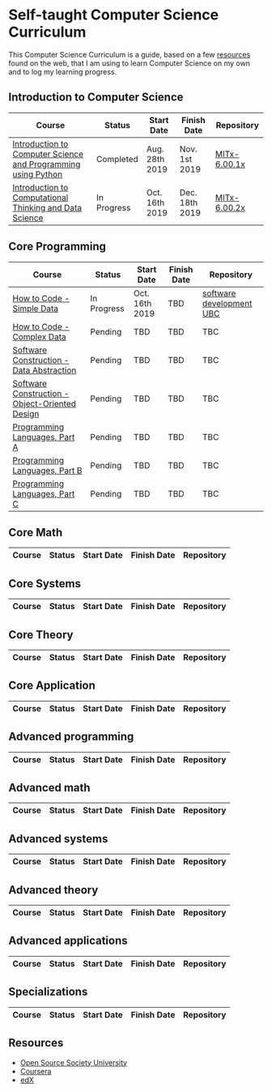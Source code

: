 # Self-taught Computer Science Curriculum

This Computer Science Curriculum is a guide, based on a few [resources](#resources) found on the web, that I am using to learn Computer Science on my own and to log my learning progress.

## Introduction to Computer Science

| Course | Status | Start Date | Finish Date | Repository
-------- | ------ | ---------- | ----------- | ----------
[Introduction to Computer Science and Programming using Python](https://www.edx.org/course/introduction-computer-science-mitx-6-00-1x-10) | Completed | Aug. 28th 2019 | Nov. 1st 2019 |[MITx-6.00.1x](https://github.com/iamieht/MITx-6.00.1x)
[Introduction to Computational Thinking and Data Science](https://www.edx.org/course/6-00-2x-introduction-to-computational-thinking-and-data-science-3) | In Progress | Oct. 16th 2019 | Dec. 18th 2019 | [MITx-6.00.2x](https://github.com/iamieht/MITx-6.00.2x)

## Core Programming

| Course | Status | Start Date | Finish Date | Repository
-------- | ------ | ---------- | ----------- | ----------
[How to Code - Simple Data](https://www.edx.org/course/how-code-simple-data-ubcx-htc1x) | In Progress | Oct. 16th 2019 |TBD|[software development UBC](https://github.com/iamieht/software_development_ubc/tree/master/How-to-code_Simple_Data)
[How to Code - Complex Data](https://www.edx.org/course/how-code-complex-data-ubcx-htc2x) | Pending | TBD | TBD |TBC
[Software Construction - Data Abstraction](https://www.edx.org/course/software-construction-data-abstraction-ubcx-softconst1x) | Pending |TBD | TBD | TBC
[Software Construction - Object-Oriented Design](https://www.edx.org/course/software-construction-object-oriented-ubcx-softconst2x) | Pending | TBD | TBD |TBC
[Programming Languages, Part A](https://www.coursera.org/learn/programming-languages) | Pending | TBD | TBD |TBC
[Programming Languages, Part B](https://www.coursera.org/learn/programming-languages-part-b) | Pending | TBD | TBD |TBC
[Programming Languages, Part C](https://www.coursera.org/learn/programming-languages-part-c) | Pending | TBD | TBD |TBC

## Core Math

| Course | Status | Start Date | Finish Date | Repository
-------- | ------ | ---------- | ----------- | ----------

## Core Systems

| Course | Status | Start Date | Finish Date | Repository
-------- | ------ | ---------- | ----------- | ----------

## Core Theory

| Course | Status | Start Date | Finish Date | Repository
-------- | ------ | ---------- | ----------- | ----------

## Core Application

| Course | Status | Start Date | Finish Date | Repository
-------- | ------ | ---------- | ----------- | ----------

## Advanced programming

| Course | Status | Start Date | Finish Date | Repository
-------- | ------ | ---------- | ----------- | ----------

## Advanced math

| Course | Status | Start Date | Finish Date | Repository
-------- | ------ | ---------- | ----------- | ----------

## Advanced systems

| Course | Status | Start Date | Finish Date | Repository
-------- | ------ | ---------- | ----------- | ----------

## Advanced theory

| Course | Status | Start Date | Finish Date | Repository
-------- | ------ | ---------- | ----------- | ----------

## Advanced applications

| Course | Status | Start Date | Finish Date | Repository
-------- | ------ | ---------- | ----------- | ----------

## Specializations

| Course | Status | Start Date | Finish Date | Repository
-------- | ------ | ---------- | ----------- | ----------

## Resources

* [Open Source Society University](https://github.com/ossu/computer-science)
* [Coursera](https://www.coursera.org/)
* [edX](https://www.edx.org/)
